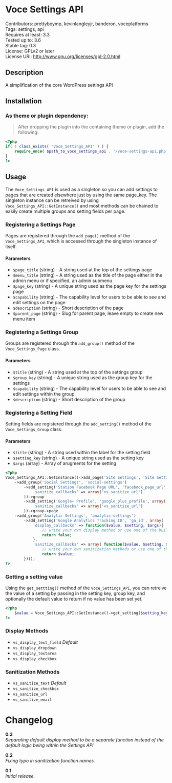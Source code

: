 Voce Settings API
==================

Contributors: prettyboymp, kevinlangleyjr, banderon, voceplatforms  
Tags: settings, api  
Requires at least: 3.3  
Tested up to: 3.6  
Stable tag: 0.3  
License: GPLv2 or later  
License URI: http://www.gnu.org/licenses/gpl-2.0.html

## Description
A simplification of the core WordPress settings API

## Installation

### As theme or plugin dependency:
> After dropping the plugin into the containing theme or plugin, add the following:

```php
<?php
if( ! class_exists( 'Voce_Settings_API' ) ) {
	require_once( $path_to_voce_settings_api . '/voce-settings-api.php' );
}
?>
```

## Usage

The ```Voce_Settings_API``` is used as a singleton so you can add settings to pages that are created elsewhere just by using the same page_key. The singleton instance can be retreived by using ```Voce_Settings_API::GetInstance()``` and most methods can be chained to easily create multiple groups and setting fields per page.

### Registering a Settings Page

Pages are registered through the ```add_page()``` method of the ```Voce_Settings_API```, which is accessed through the singleton instance of itself.

#### Parameters
* ```$page_title``` (string) - A string used at the top of the settings page
* ```$menu_title``` (string) - A string used as the title of the page either in the admin menu or if specified, an admin submenu
* ```$page_key``` (string) - A unique string used as the page key for the settings page
* ```$capability``` (string) - The capability level for users to be able to see and edit settings on the page
* ```$description``` (string) - Short description of the page
* ```$parent_page``` (string) - Slug for parent page, leave empty to create new menu item

### Registering a Settings Group

Groups are registered through the ```add_group()``` method of the ```Voce_Settings_Page``` class.
#### Parameters
* ```$title``` (string) - A string used at the top of the settings group
* ```$group_key``` (string) - A unique string used as the group key for the settings
* ```$capability``` (string) - The capability level for users to be able to see and edit settings within the group
* ```$description``` (string) - Short description of the group

### Registering a Setting Field

Setting fields are registered through the ```add_setting()``` method of the ```Voce_Settings_Group``` class.
#### Parameters
* ```$title``` (string) - A string used within the label for the setting field
* ```$setting_key``` (string) - A unique string used as the setting key
* ```$args``` (array) - Array of arugments for the setting


```php
<?php
Voce_Settings_API::GetInstance()->add_page('Site Settings', 'Site Settings', 'site-settings', 'manage_options', 'General settings for site', 'options-general.php' )
	->add_group('Social Settings', 'social-settings')
		->add_setting('Station Facebook Page URL', 'facebook_page_url', array(
			'sanitize_callbacks' => array('vs_sanitize_url')
		))->group
		->add_setting('Google+ Profile', 'google_plus_profile', array(
			'sanitize_callbacks' => array('vs_sanitize_url')
		))->group->page
	->add_group('Analytic Settings', 'analytic-settings')
		->add_setting('Google Analytics Tracking ID', 'ga_id', array(
			'display_callbacks' => function($value, $setting, $args){
				// write your own display method or use one of the built in options listed below.
				return false;
			},
			'sanitize_callbacks' => array( function($value, $setting, $args){
				// write your own sanitization methods or use one of the built in which are listed below.
				return $value;
		})));
?>
```

### Getting a setting value
Using the ```get_settting()``` method of the ```Voce_Settings_API```, you can retreive the value of a setting by passing in the setting key, group key, and optionally the default value to return if no value has been set yet.

```php
<?php
	$value = Voce_Settings_API::GetInstance()->get_setting($setting_key, $group_key, $default_value);
?>
```

### Display Methods
* ```vs_display_text_field``` *Default*
* ```vs_display_dropdown```
* ```vs_display_textarea```
* ```vs_display_checkbox```

### Sanitization Methods
* ```vs_sanitize_text``` *Default*
* ```vs_sanitize_checkbox```
* ```vs_sanitize_url```
* ```vs_sanitize_email```

# Changelog

**0.3**  
*Separating default display method to be a separate function instead of the default logic being within the Settings API*

**0.2**  
*Fixing typo in sanitization function names.*

**0.1**  
*Initial release.*